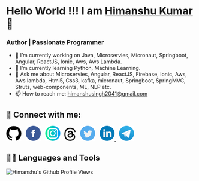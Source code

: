 # Hello World !!! I am [Himanshu Kumar](https://github.com/thehimanshu2041) 👋

### Author | Passionate Programmer

- 🔭 I’m currently working on Java, Microservies, Micronaut, Springboot, Angular, ReactJS, Ionic, Aws, Aws Lambda.
- 🌱 I’m currently learning Python, Machine Learning.
- 💬 Ask me about Microservies, Angular, ReactJS, Firebase, Ionic, Aws, Aws lambda, Html5, Css3, kafka, micronaut, Springboot, SpringMVC, Struts, web-components, ML, NLP etc.
- 📫 How to reach me: himanshusingh2041@gmail.com

## 🤝 Connect with me:

<a href="https://github.com/thehimanshu2041"><img src="https://github.com/thehimanshu2041/thehimanshu2041/blob/main/assets/logo/social/github.png" width="40" /></a>
&nbsp;
<a href="https://www.facebook.com/thehimanshu2041"><img src="https://github.com/thehimanshu2041/thehimanshu2041/blob/main/assets/logo/social/facebook.png" width="40" /></a>
&nbsp;
<a href="https://www.instagram.com/thehimanshu2041"><img src="https://github.com/thehimanshu2041/thehimanshu2041/blob/main/assets/logo/social/instagram.png" width="40" /></a>
&nbsp;
<a href="https://www.threads.net/thehimanshu2041"><img src="https://github.com/thehimanshu2041/thehimanshu2041/blob/main/assets/logo/social/thread.png" width="30" /></a>
&nbsp;
<a href="https://www.twitter.com/thehimanshu2041"><img src="https://github.com/thehimanshu2041/thehimanshu2041/blob/main/assets/logo/social/twitter.png" width="40" /></a>
&nbsp;
<a href="https://www.linkedin.com/in/thehimanshu2041"><img src="https://github.com/thehimanshu2041/thehimanshu2041/blob/main/assets/logo/social/linkedin.png" width="40" />
</a>
&nbsp;
<a href="https://t.me/thehimanshu2041"><img src="https://github.com/thehimanshu2041/thehimanshu2041/blob/main/assets/logo/social/telegram.png" width="40" /></a>
&nbsp;

## 👨‍💻 Languages and Tools

![Himanshu's Github Profile Views](https://komarev.com/ghpvc/?username=thehimanshu2041&color=blueviolet)  
